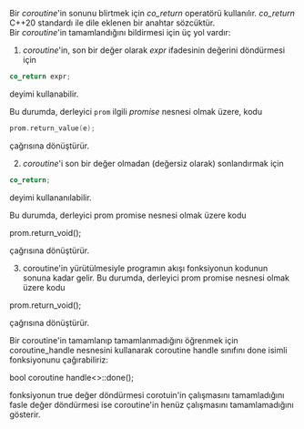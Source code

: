 Bir _coroutine_'in sonunu blirtmek için _co_return_ operatörü kullanılır. _co_return_ C++20 standardı ile dile eklenen bir anahtar sözcüktür. <br>
Bir _coroutine_'in tamamlandığını bildirmesi için üç yol vardır:
1. _coroutine_'in, son bir değer olarak _expr_ ifadesinin değerini döndürmesi için 

```cpp
co_return expr;
```

deyimi kullanabilir.

Bu durumda, derleyici `prom` ilgili _promise_ nesnesi olmak üzere, kodu

```cpp
prom.return_value(e);
```
çağrısına dönüştürür.

2. _coroutine_'i son bir değer olmadan (değersiz olarak) sonlandırmak için 

```cpp
co_return;
```

deyimi kullananılabilir.

Bu durumda, derleyici prom promise nesnesi olmak üzere kodu

prom.return_void();

çağrısına dönüştürür.


3. coroutine'in yürütülmesiyle programın akışı fonksiyonun kodunun sonuna kadar gelir.
Bu durumda, derleyici prom promise nesnesi olmak üzere kodu

prom.return_void();

çağrısına dönüştürür.


Bir coroutine'in tamamlanıp tamamlanmadığını öğrenmek için coroutine_handle nesnesini kullanarak 
coroutine handle sınıfını done isimli fonksiyonunu çağırabiliriz:

bool coroutine handle<>::done();

fonksiyonun true değer döndürmesi corotuin'in çalışmasını tamamladığını fasle değer döndürmesi ise coroutine'in henüz çalışmasını tamamlamadığını gösterir.
